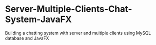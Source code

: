# Server-Multiple-Clients-Chat-System-JavaFX
Building a chatting system with server and multiple clients using MySQL database and JavaFX
